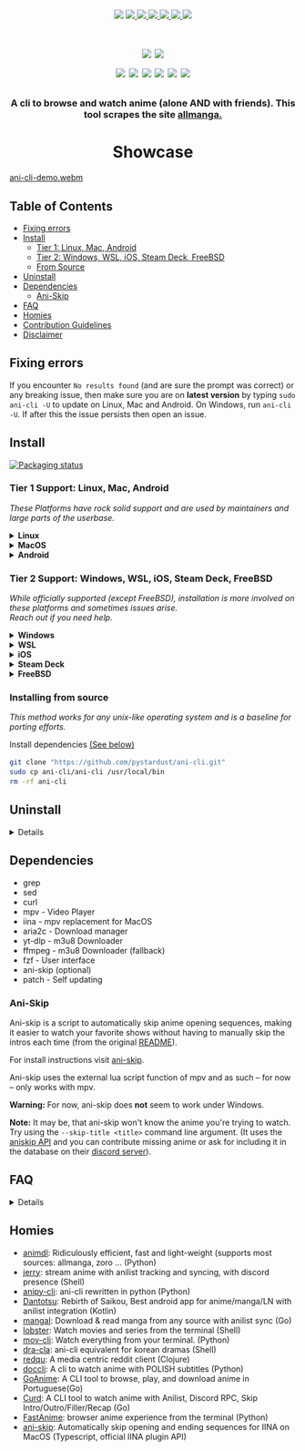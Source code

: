 <p align=center>
<br>
<a href="http://makeapullrequest.com"><img src="https://img.shields.io/badge/PRs-welcome-brightgreen.svg"></a>
<a href="#Linux"><img src="https://img.shields.io/badge/os-linux-brightgreen">
<a href="#MacOS"><img src="https://img.shields.io/badge/os-mac-brightgreen">
<a href="#Android"><img src="https://img.shields.io/badge/os-android-brightgreen">
<a href="#Windows"><img src="https://img.shields.io/badge/os-windows-yellowgreen">
<a href="#iOS"><img src="https://img.shields.io/badge/os-ios-yellow">
<a href="#Steam-deck"><img src="https://img.shields.io/badge/os-steamdeck-yellow">
<br>
<h1 align="center">
<a href="https://discord.gg/aqu7GpqVmR"><img src="https://invidget.switchblade.xyz/aqu7GpqVmR"></a>
<a href="matrix.md"><img src="/.assets/matrix-logo.svg" height=110></a>
<br>
<a href="https://github.com/port19x"><img src="https://img.shields.io/badge/lead-port19x-lightblue"></a>
<a href="https://github.com/CoolnsX"><img src="https://img.shields.io/badge/maintainer-CoolnsX-blue"></a>
<a href="https://github.com/justchokingaround"><img src="https://img.shields.io/badge/maintainer-justchokingaround-blue"></a>
<a href="https://github.com/Derisis13"><img src="https://img.shields.io/badge/maintainer-Derisis13-blue"></a>
<a href="https://github.com/71zenith"><img src="https://img.shields.io/badge/maintainer-71zenith-blue"></a>
<a href="https://github.com/ykhan21"><img src="https://img.shields.io/badge/maintainer-ykhan21-blue"></a>

</p>

<h3 align="center">
A cli to browse and watch anime (alone AND with friends). This tool scrapes the site <a href="https://allmanga.to/">allmanga.</a>
</h3>

<h1 align="center">
	Showcase
</h1>

[ani-cli-demo.webm](https://user-images.githubusercontent.com/44473782/224679247-0856e652-f187-4865-bbcf-5a8e5cf830da.webm)

## Table of Contents

- [Fixing errors](#fixing-errors)
- [Install](#install)
  - [Tier 1: Linux, Mac, Android](#tier-1-support-linux-mac-android)
  - [Tier 2: Windows, WSL, iOS, Steam Deck, FreeBSD](#tier-2-support-windows-wsl-ios-steam-deck-freebsd)
  - [From Source](#installing-from-source)
- [Uninstall](#uninstall)
- [Dependencies](#dependencies)
  - [Ani-Skip](#ani-skip)
- [FAQ](#faq)
- [Homies](#homies)
- [Contribution Guidelines](./CONTRIBUTING.md)
- [Disclaimer](./disclaimer.md)

## Fixing errors

If you encounter `No results found` (and are sure the prompt was correct) or any breaking issue, then make sure you are on **latest version** by typing
`sudo ani-cli -U` to update on Linux, Mac and Android. On Windows, run `ani-cli -U`.
If after this the issue persists then open an issue.

## Install

[![Packaging status](https://repology.org/badge/vertical-allrepos/ani-cli.svg?minversion=4.0)](https://repology.org/project/ani-cli/versions)

### Tier 1 Support: Linux, Mac, Android

*These Platforms have rock solid support and are used by maintainers and large parts of the userbase.*

<details><summary><b>Linux</b></summary>

#### Native Packages

*Native packages have a more robust update cycle, but sometimes they are slow to upgrade. \
If the one for your platform is up-to-date we suggest going with it.*

<details><summary>Debian 13/unstable</summary>

```sh
sudo apt install ani-cli
```
</details>

<details><summary>Fedora</summary>

To install mpv (and vlc) you need _RPM Fusion free_ enabled. Simply follow the instructions here: https://rpmfusion.org/Configuration
To be able to install syncplay, you'll need to enable this copr repo (instructions included): https://copr.fedorainfracloud.org/coprs/batmanfeynman/syncplay/.

To install ani-cli:
```sh
sudo dnf copr enable derisis13/ani-cli
sudo dnf install ani-cli
```
*If for your distro uses rpm and you would like to see a native package, open an issue.*

</details><details><summary>Arch</summary>

Build and install from the AUR:
```sh
yay -S ani-cli
```
Also consider `ani-cli-git`

</details><details><summary>Gentoo</summary>

Build and install from the GURU:
```sh
sudo eselect repository enable guru
sudo emaint sync -r guru
sudo emerge -a ani-cli
```
Consider using the 9999 ebuild.
```sh
sudo emerge -a =app-misc/ani-cli-9999
```

</details><details><summary>OpenSuse</summary>

On Suse the provided MPV and VLC packages are missing features that are used by ani-cli. The only required is the "Only Essentials" repository which has versions for each Suse release.
You can find instructions on this [here](https://en.opensuse.org/Additional_package_repositories#Packman).

To add the ani-cli copr repo, update then install ani-cli run (on both versions):
```sh
zypper addrepo https://download.copr.fedorainfracloud.org/results/derisis13/ani-cli/opensuse-tumbleweed-x86_64/ ani-cli
zypper dup
zypper install ani-cli
```
You'll get a warning about `Signature verification failed [4-Signatures public key is not available]` but this can be ignored from the prompt.

*Note: package is noarch, so any architecture should work, even though the repo is labelled x86-64*

</details></details><details><summary><b>MacOS</b></summary>

Install dependencies [(See below)](#dependencies)

Install [HomeBrew](https://docs.brew.sh/Installation) if not installed.

```sh
git clone "https://github.com/pystardust/ani-cli.git" && cd ./ani-cli
cp ./ani-cli "$(brew --prefix)"/bin
cd .. && rm -rf ./ani-cli
```

*To install (with Homebrew) the dependencies required on Mac OS, you can run:*

```sh
brew install curl grep aria2 ffmpeg git fzf yt-dlp && \
brew install --cask iina
```
*Why iina and not mpv? Drop-in replacement for mpv for MacOS. Integrates well with OSX UI. Excellent support for M1. Open Source.*

</details><details><summary><b>Android</b></summary>

Install termux [(Guide)](https://termux.com/)

#### Termux package

```sh
pkg up -y
pkg install ani-cli
```
If you're using Android 14 make sure to run this due to [#1206](https://github.com/pystardust/ani-cli/issues/1206):
```sh
pkg install termux-am
```

For players you can use the apk (playstore/fdroid) versions of mpv and vlc. Note that these cannot be checked from termux so a warning is generated when checking dependencies.

</details>

### Tier 2 Support: Windows, WSL, iOS, Steam Deck, FreeBSD

*While officially supported (except FreeBSD), installation is more involved on these platforms and sometimes issues arise. \
Reach out if you need help.*

<details><summary><b>Windows</b></summary>

`ani-cli` is on scoop. Please read further for setup instructions.

We will set up the bash.exe that comes with Git for Windows to be used with Windows Terminal. You may use terminals such as Wezterm or Alacritty, but this guide only covers Windows Terminal. The Git Bash terminal (i.e., mintty) [has problems with fzf](#windows-known-problems-and-solutions).

First, you'll need to install the scoop package manager. [(Install)](https://scoop.sh/) Follow **quickstart**.

Next, get Windows Terminal. It comes preinstalled on Windows 11. If you do not have it, install it by running the following commands in powershell.

```sh
scoop bucket add extras
scoop install extras/windows-terminal
```

Next, get git. If you have it, please update it. If you do not already have it, install it by running `scoop install git` in powershell.

Ensure that Git Bash is present in the Windows Terminal tab drop down, as shown below.

![windows-terminal-git-bash-1.png](.assets/windows-terminal-git-bash-1.png)

If it is not there, please add it. To add it, first click the drop-down button beside the new tab button (shown above).

Then, navigate to `Settings > Profiles > Add a new profile`. Click `+ New empty profile`.

![windows-terminal-git-bash-2.png](.assets/windows-terminal-git-bash-2.png)

Next:
- If you installed git with scoop: Set *Name* as "Git Bash", set *Command line* as `%GIT_INSTALL_ROOT%\bin\bash.exe -i -l`, and set *Icon* as `%GIT_INSTALL_ROOT%\mingw64\share\git\git-for-windows.ico`.
- If you installed git by other means: Set *Name* as "Git Bash", set *Command line* as `C:\Program Files\Git\bin\bash.exe -i -l`, and set *Icon* as `C:\Program Files\Git\mingw64\share\git\git-for-windows.ico`.

Next, set *Starting Directory* to `%USERPROFILE%`, and ensure that *Hide profile from dropdown* is set to "Off" (otherwise you won't be able to see this profile in the drop down).

![windows-terminal-git-bash-3.png](.assets/windows-terminal-git-bash-3.png)

Now save your changes.

You will use this profile to run `ani-cli` in this bash shell.
Under Startup in Windows Terminal Settings, you may set this profile as the default so that you do not have to switch to it every time you want to run `ani-cli`.

![windows-terminal-git-bash-4.png](.assets/windows-terminal-git-bash-4.png)

Now restart Windows Terminal. In the Git Bash profile, install `ani-cli` by running the following commands.

```sh
scoop bucket add extras
scoop install ani-cli
```

Next, install its dependencies.

```sh
scoop bucket add extras
scoop install fzf ffmpeg mpv
```

Consider also installing `yt-dlp` and `aria2` for downloading to work.

Restart Windows Terminal. Go to the Git Bash profile and update `ani-cli` with `ani-cli -U`. You will use this keep ani-cli up-to-date.

Now you can use ani-cli. Read the output of `ani-cli -h` for more help.

#### Windows: Known Problems and Solutions

If you have a problem, please update ani-cli to the latest version with `ani-cli -U`. If you still have a problem, please read further.

- Stuck in "Search anime:". This shouldn't happen if you are using the Windows Terminal + Bash setup described above. It happens if you are using the Git Bash terminal (i.e., the mintty terminal). This is a problem between fzf and mintty, which should be resolved in future versions of fzf. For the time being, either use the Windows Terminal setup described above or, if you are dead-set on using the mintty terminal, run `export MSYS=enable_pcon` before running ani-cli.
- "No such file or directory" or WSL-related errors: This shouldn't happen if you are using the Window Terminal + Bash setup described above. This happens if you run ani-cli in powershell or cmd. This is due WSL's bash.exe being called instead of Git for Windows' bash.exe in `%USERPROFILE%\scoop\shims\ani-cli.cmd`. If you must use powershell or cmd, edit the `%USERPROFILE%\scoop\shims\ani-cli.cmd` file. In File Explorer, go to the `C:\Users\USERNAME\scoop\shims` directory and open the `ani-cli.cmd` file with notepad. Next:
    - If you installed git with scoop, replace `@bash` with `@"%GIT_INSTALL_ROOT%\bin\bash.exe"`, or
    - If you installed git by other means, replace `@bash` with `@"C:\Program Files\Git\bin\bash.exe"`.
This should be fixed if the ani-cli scoop manifest gets updated in [this PR](https://github.com/ScoopInstaller/Extras/pull/13342).
- curl can cause issues. ani-cli has been tested unsuccessfully with curl `7.83.1` and successfully with `7.86.0`. If you run into issues, try installing a newer one with scoop.
- If you installed mpv with scoop, your mpv configuration will get read from `C:\Users\USERNAME\scoop\apps\mpv\current\portable_config`. See [the mpv documentation](https://mpv.io/manual/stable/) regarding `portable_config` for more details.

</details><details><summary><b>WSL</b></summary>

Follow the installation instructions of your Linux distribution.

Note that the media player (mpv or vlc) will need to be installed on Windows, not WSL. See the justification for this in the comment [(here)](https://github.com/pystardust/ani-cli/issues/1266#issuecomment-1926945757). Instructions on how to use the media player from WSL instead are also included in the linked comment.

When installing the media player on Windows, make sure that it is on the Windows Path. An easy way to ensure this is to download the media player with a package manager (on Windows, not WSL) such as scoop.

</details><details><summary><b>iOS</b></summary>

Install iSH and VLC from the app store.

Make sure apk is updated using
```apk update; apk upgrade```
then run this:
```sh
apk add grep sed curl fzf git aria2 ncurses patch
apk add ffmpeg
git clone --depth 1 https://github.com/pystardust/ani-cli ~/.ani-cli
cp ~/.ani-cli/ani-cli /usr/local/bin/ani-cli
chmod +x /usr/local/bin/ani-cli
rm -rf ~/.ani-cli
```
note that downloading is going to be very slow. This is an iSH issue, not an ani-cli issue.
</details>

<details><summary><b>Steam Deck</b></summary>

#### Copypaste script:

* Switch to Desktop mode (`STEAM` Button > Power > Switch to Desktop)
* Open `Konsole` (Steam Deck Icon in bottom left corner > System > Konsole)
* Copy the script, paste it in the CLI and press Enter("A" button on Steam Deck)

```sh
[ ! -d ~/.local/bin ] && mkdir ~/.local/bin && echo "export PATH=$HOME/.local/bin:\$PATH" >> ".$(echo $SHELL | sed -nE "s|.*/(.*)\$|\1|p")rc"

git clone --depth 1 https://github.com/junegunn/fzf.git ~/.fzf
~/.fzf/install

mkdir ~/.aria2c
curl -o ~/.aria2c/aria2-1.36.0.tar.bz2 https://github.com/q3aql/aria2-static-builds/releases/download/v1.36.0/aria2-1.36.0-linux-gnu-64bit-build1.tar.bz2
tar xvf ~/.aria2c/aria2-1.36.0.tar.bz2 -C ~/.aria2c/
cp ~/.aria2c/aria2-1.36.0-linux-gnu-64bit-build1/aria2c ~/.local/bin/
chmod +x ~/.local/bin/aria2c

curl -L https://github.com/yt-dlp/yt-dlp/releases/latest/download/yt-dlp -o ~/.local/bin/yt-dlp
chmod +x ~/.local/bin/yt-dlp

mkdir ~/.patch
curl -o ~/.patch/patch.tar.zst https://mirror.sunred.org/archlinux/core/os/x86_64/patch-2.7.6-10-x86_64.pkg.tar.zst
tar xvf ~/.patch/patch.tar.zst -C ~/.patch/
cp ~/.patch/usr/bin/patch ~/.local/bin/

git clone https://github.com/pystardust/ani-cli.git ~/.ani-cli
cp ~/.ani-cli/ani-cli ~/.local/bin/

flatpak install io.mpv.Mpv
```
press enter("A" button on Steam Deck) on questions

#### Installation in steps:

##### Install mpv (Flatpak version):

```sh
flatpak install io.mpv.Mpv
```
press enter("A" button on Steam Deck) on questions

##### Install [fzf](https://github.com/junegunn/fzf):

```sh
git clone --depth 1 https://github.com/junegunn/fzf.git ~/.fzf
~/.fzf/install
```
press enter("A" button on Steam Deck) on questions

##### Make a ~/.local/bin folder if doesn't exist and add it to $PATH

```sh
[ ! -d ~/.local/bin ] && mkdir ~/.local/bin && echo "export PATH=$HOME/.local/bin:\$PATH" >> ".$(echo $SHELL | sed -nE "s|.*/(.*)\$|\1|p")rc"
```

##### Install [aria2](https://github.com/aria2/aria2) (needed for download feature only):

```sh
mkdir ~/.aria2c
curl -o ~/.aria2c/aria2-1.36.0.tar.bz2 https://github.com/q3aql/aria2-static-builds/releases/download/v1.36.0/aria2-1.36.0-linux-gnu-64bit-build1.tar.bz2
tar xvf ~/.aria2c/aria2-1.36.0.tar.bz2 -C ~/.aria2c/
cp ~/.aria2c/aria2-1.36.0-linux-gnu-64bit-build1/aria2c ~/.local/bin/
chmod +x ~/.local/bin/aria2c
```

##### Install [yt-dlp](https://github.com/yt-dlp/yt-dlp) (needed for download feature only):

```sh
curl -L https://github.com/yt-dlp/yt-dlp/releases/latest/download/yt-dlp -o ~/.local/bin/yt-dlp
chmod +x ~/.local/bin/yt-dlp
```

##### Install [patch](https://savannah.gnu.org/projects/patch/) (needed for self-update feature [ -U ] ):

```sh
mkdir ~/.patch
curl -o ~/.patch/patch.tar.zst https://mirror.sunred.org/archlinux/core/os/x86_64/patch-2.7.6-10-x86_64.pkg.tar.zst
tar xvf ~/.patch/patch.tar.zst -C ~/.patch/
cp ~/.patch/usr/bin/patch ~/.local/bin/
```

##### Install ani-cli:

```sh
git clone https://github.com/pystardust/ani-cli.git ~/.ani-cli
cp ~/.ani-cli/ani-cli ~/.local/bin/
```

##### Optional: add desktop entry:

```
echo '[Desktop Entry]
Encoding=UTF-8
Type=Application
Exec=bash -c "source $HOME/.'$(echo $SHELL | sed -nE "s|.*/(.*)\$|\1|p")'rc && konsole --fullscreen -e ani-cli"
Name=ani-cli' > $HOME/.local/share/applications/ani-cli.desktop
```
The .desktop entry will allow to start ani-cli in Konsole directly from "Gaming Mode"
In Steam Desktop app:
`Add game` > `Add a non-steam game` > tick a box for `ani-cli` > `Add selected programs`
</details>

<details><summary><b>FreeBSD</b></summary>

#### Copypaste script:

```sh
sudo pkg install mpv fzf aria2 yt-dlp patch git
git clone "https://github.com/pystardust/ani-cli.git"
sudo cp ani-cli/ani-cli /usr/local/bin
rm -rf ani-cli
```

#### Installation in steps:

##### Install dependencies:

```sh
sudo pkg install mpv fzf aria2 yt-dlp patch
```

##### Install ani-cli:

install git if you haven't already

```sh
sudo pkg install git
```

install from source:

```sh
git clone "https://github.com/pystardust/ani-cli.git"
sudo cp ani-cli/ani-cli /usr/local/bin
rm -rf ani-cli
```

</details>

### Installing from source

*This method works for any unix-like operating system and is a baseline for porting efforts.*

Install dependencies [(See below)](#dependencies)

```sh
git clone "https://github.com/pystardust/ani-cli.git"
sudo cp ani-cli/ani-cli /usr/local/bin
rm -rf ani-cli
```

## Uninstall

<details>

* apt:
```sh
sudo apt remove ani-cli
# to remove the repository from apt
sudo rm -f /etc/apt/trusted.gpg.d/ani-cli.asc /etc/apt/sources.list.d/ani-cli-debian.list
```
* dnf:
```sh
sudo dnf remove ani-cli      # for ani-cli
# disable the repo in dnf
dnf copr disable derisis13/ani-cli
```
You might want to uninstall RPM fusion if you don't use it otherwise
* zypper:
```sh
zypper remove ani-cli
zypper removerepo ani-cli
```
You might want to remove `packman-essentials` if you don't need it otherwise
* AUR:
```sh
yay -R ani-cli
```
* Scoop:
```sh
scoop uninstall ani-cli
```
* Linux:
```sh
sudo rm "/usr/local/bin/ani-cli"
```
* Mac:
```sh
rm "$(brew --prefix)/bin/ani-cli"
```
* Windows:
In **Git Bash** run (as administrator):
```sh
rm "/usr/bin/ani-cli"
```
* Termux package
```sh
pkg remove ani-cli
```
* Android:
```sh
rm "$PREFIX/bin/ani-cli"
```
* Steam Deck
```sh
rm "~/.local/bin/ani-cli"
rm -rf ~/.ani-cli
```
optionally: remove dependencies:
```sh
rm ~/.local/bin/aria2c
rm ~/.local/bin/yt-dlp
rm -rf "~/.aria2"
rm -rf "~/.fzf"
flatpak uninstall io.mpv.Mpv
```
* iOS
```
rm -rf /usr/local/bin/ani-cli
```
To uninstall other dependencies:
```
apk del grep sed curl fzf git aria2 ffmpeg ncurses
```

</details>

## Dependencies

- grep
- sed
- curl
- mpv - Video Player
- iina - mpv replacement for MacOS
- aria2c - Download manager
- yt-dlp - m3u8 Downloader
- ffmpeg - m3u8 Downloader (fallback)
- fzf - User interface
- ani-skip (optional)
- patch - Self updating

### Ani-Skip

Ani-skip is a script to automatically skip anime opening sequences, making it easier to watch your favorite shows without having to manually skip the intros each time (from the original [README](https://github.com/synacktraa/ani-skip/tree/master#a-script-to-automatically-skip-anime-opening-sequences-making-it-easier-to-watch-your-favorite-shows-without-having-to-manually-skip-the-intros-each-time)).

For install instructions visit [ani-skip](https://github.com/synacktraa/ani-skip).

Ani-skip uses the external lua script function of mpv and as such – for now – only works with mpv.

**Warning:** For now, ani-skip does **not** seem to work under Windows.

**Note:** It may be, that ani-skip won't know the anime you're trying to watch. Try using the `--skip-title <title>` command line argument. (It uses the [aniskip API](https://github.com/lexesjan/typescript-aniskip-extension/tree/main/src/api/aniskip-http-client) and you can contribute missing anime or ask for including it in the database on their [discord server](https://discord.com/invite/UqT55CbrbE)).

## FAQ
<details>
	
* Can I change subtitle language or turn them off? - No, the subtitles are baked into the video.
* Can I watch dub? - Yes, use `--dub`.
* Can I change dub language? - No.
* Can I change media source? - No (unless you can scrape that source yourself).
* Can I use vlc? - Yes, use `--vlc` or `export ANI_CLI_PLAYER=vlc`.
* Can I adjust resolution? - Yes, use `-q resolution`, for example `ani-cli -q 1080`.
* How can I download? - Use `-d`, it will download into your working directory.
* Can i change download folder? - Yes, set the `ANI_CLI_DOWNLOAD_DIR` to your desired location.
* How can I bulk download? - `Use -d -e firstepisode-lastepisode`, for example `ani-cli onepiece -d -e 1-1000`.

**Note:** All features are documented in `ani-cli --help`.

</details>

## Homies

* [animdl](https://github.com/justfoolingaround/animdl): Ridiculously efficient, fast and light-weight (supports most sources: allmanga, zoro ... (Python)
* [jerry](https://github.com/justchokingaround/jerry): stream anime with anilist tracking and syncing, with discord presence (Shell)
* [anipy-cli](https://github.com/sdaqo/anipy-cli): ani-cli rewritten in python (Python)
* [Dantotsu](https://github.com/rebelonion/Dantotsu): Rebirth of Saikou, Best android app for anime/manga/LN with anilist integration (Kotlin)
* [mangal](https://github.com/metafates/mangal): Download & read manga from any source with anilist sync (Go)
* [lobster](https://github.com/justchokingaround/lobster): Watch movies and series from the terminal (Shell)
* [mov-cli](https://github.com/mov-cli/mov-cli): Watch everything from your terminal. (Python)
* [dra-cla](https://github.com/CoolnsX/dra-cla): ani-cli equivalent for korean dramas (Shell)
* [redqu](https://github.com/port19x/redqu):  A media centric reddit client (Clojure)
* [doccli](https://github.com/TowarzyszFatCat/doccli):  A cli to watch anime with POLISH subtitles (Python)
* [GoAnime](https://github.com/alvarorichard/GoAnime): A CLI tool to browse, play, and download anime in Portuguese(Go)
* [Curd](https://github.com/Wraient/curd): A CLI tool to watch anime with Anilist, Discord RPC, Skip Intro/Outro/Filler/Recap (Go)
* [FastAnime](https://github.com/Benex254/FastAnime): browser anime experience from the terminal (Python)
* [ani-skip](https://github.com/KilDesu/ani-skip): Automatically skip opening and ending sequences for IINA on MacOS (Typescript, official IINA plugin API)
